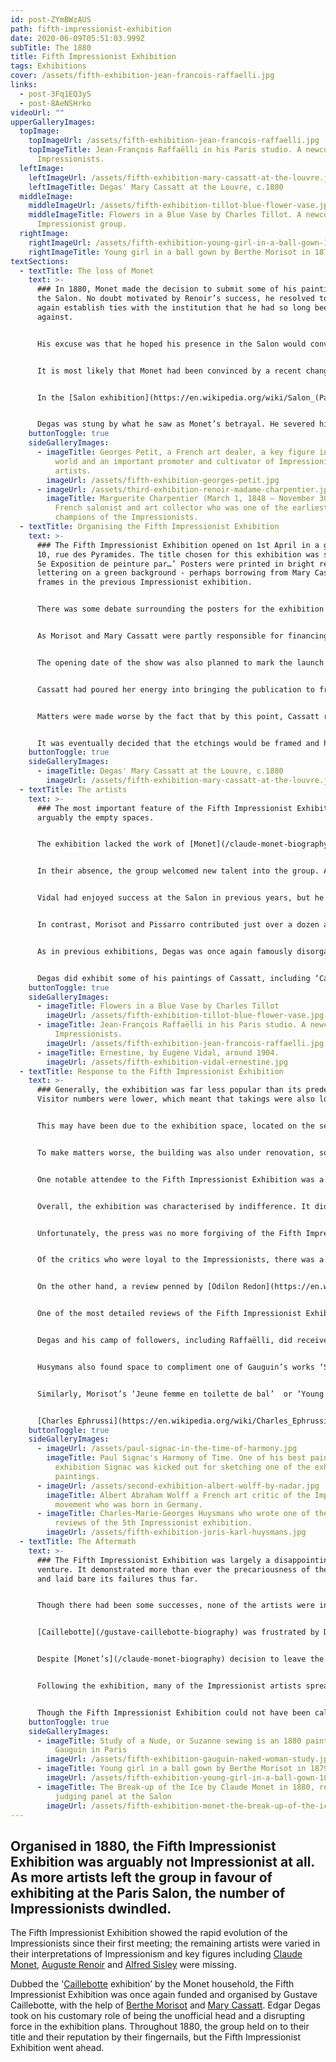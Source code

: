 ```yaml
---
id: post-ZYmBWzAUS
path: fifth-impressionist-exhibition
date: 2020-06-09T05:51:03.999Z
subTitle: The 1880
title: Fifth Impressionist Exhibition
tags: Exhibitions
cover: /assets/fifth-exhibition-jean-francois-raffaelli.jpg
links:
  - post-3Fq1EQ3yS
  - post-8AeNSHrko
videoUrl: ""
upperGalleryImages:
  topImage:
    topImageUrl: /assets/fifth-exhibition-jean-francois-raffaelli.jpg
    topImageTitle: Jean-François Raffaëlli in his Paris studio. A newcomer to the
      Impressionists.
  leftImage:
    leftImageUrl: /assets/fifth-exhibition-mary-cassatt-at-the-louvre.jpg
    leftImageTitle: Degas' Mary Cassatt at the Louvre, c.1880
  middleImage:
    middleImageUrl: /assets/fifth-exhibition-tillot-blue-flower-vase.jpg
    middleImageTitle: Flowers in a Blue Vase by Charles Tillot. A newcomer to the
      Impressionist group.
  rightImage:
    rightImageUrl: /assets/fifth-exhibition-young-girl-in-a-ball-gown-1879.jpg
    rightImageTitle: Young girl in a ball gown by Berthe Morisot in 1879
textSections:
  - textTitle: The loss of Monet
    text: >-
      ### In 1880, Monet made the decision to submit some of his paintings to
      the Salon. No doubt motivated by Renoir’s success, he resolved to once
      again establish ties with the institution that he had so long been
      against. 


      His excuse was that he hoped his presence in the Salon would convince [Paul Durand-Ruel’s](/paul-durand-ruel-biography) primary competitor, Georges Petit, to buy some paintings from him. However, given that Petit had already purchased three pictures from Monet in January 1880, his true motivations remained unclear.


      It is most likely that Monet had been convinced by a recent change in the Salon rules, which granted artists who had exhibited three times before the right to do so again. Monet had exhibited at the Salon three times, in 1865, 1866 and 1868. He took advantage of the opportunity and sent a range of artworks to the panel, but the jury only accepted one. 


      In the [Salon exhibition](https://en.wikipedia.org/wiki/Salon_(Paris)), his submission was so badly hung that it could barely be appreciated due to the poor lighting. Nonetheless, the effort was not entirely in vain as [Charpentier](https://en.wikipedia.org/wiki/Georges_Charpentier) saw his work and offered him a solo exhibition at ‘La Vie Moderne’, his ultra-fashionable new gallery attached to his publishing house. Though he had abandoned the Impressionists, Caillebotte continued to pay Monet’s rent and finance his visits to Paris.


      Degas was stung by what he saw as Monet’s betrayal. He severed his ties with Monet and publicly condemned his infidelity. The loss of Monet from the Impressionist camp meant that very few of the original group remained: Morisot, Camille Pissarro, Degas, and Caillebotte, with the addition of Armand Guillaumin and Henri Rouart. Pissarro, the oldest in the group, was the only individual who depended on painting for his livelihood; he made enormous financial sacrifices, living in poverty in order to maintain his loyalty to the Impressionists. Caillebotte, the youngest in the group at just 32, supported him when he could.
    buttonToggle: true
    sideGalleryImages:
      - imageTitle: Georges Petit, a French art dealer, a key figure in the Paris art
          world and an important promoter and cultivator of Impressionist
          artists.
        imageUrl: /assets/fifth-exhibition-georges-petit.jpg
      - imageUrl: /assets/third-exhibition-renoir-madame-charpentier.jpg
        imageTitle: Marguerite Charpentier (March 1, 1848 – November 30, 1904) was a
          French salonist and art collector who was one of the earliest
          champions of the Impressionists.
  - textTitle: Organising the Fifth Impressionist Exhibition
    text: >-
      ### The Fifth Impressionist Exhibition opened on 1st April in a gallery at
      10, rue des Pyramides. The title chosen for this exhibition was simply ’La
      5e Exposition de peinture par…’ Posters were printed in bright red
      lettering on a green background - perhaps borrowing from Mary Cassatt’s
      frames in the previous Impressionist exhibition. 


      There was some debate surrounding the posters for the exhibition as Caillebotte and [Degas](/edgar-degas-biography) disagreed over whether or not to include the names of the major exhibitors. [Caillebotte](/gustave-caillebotte-biography) insisted on the move in order to give the artists more publicity. Degas wrote frustratedly to Felix Braquemond, “When will people stop wanting to be stars.”


      As Morisot and Mary Cassatt were partly responsible for financing the exhibition, they requested not to have their names displayed on the posters as they felt it would be unethical. Similarly, Marie Bracquemond had decided to include a painting in the exhibition as a late submission so her name was also missing from the posters. As a result, the exhibition posters went up with the names of all three women absent. The billboards did grant a great deal of publicity to the as yet unknown [Paul Gauguin](/paul-gauguin-biography), however, who contributed six works to the exhibition.


      The opening date of the show was also planned to mark the launch of the group’s publication dedicated to the art of printing - ‘La Jour et la nuit’. Unfortunately, the work was stalled by Degas, perhaps due to a lack of funds. 


      Cassatt had poured her energy into bringing the publication to fruition and she was hugely frustrated by Degas’ indifference. The affair is best described in a letter written by her mother, Katherine Cassatt, to her brother, Aleck Cassatt, in Philadelphia. She describes, “Degas, who is the leader, undertook to get up a journal of etchings and got them all to work for it so that Mary had no time for paintings, and as usual with Degas when the time came for it to appear he wasn’t ready, so ‘Le Jour et la nuit’, which might have been a great success, has not yet appeared. Degas is never ready for anything.” 


      Matters were made worse by the fact that by this point, Cassatt regarded Degas as a close family friend. He visited the Cassatt household frequently, for dinners, private viewings and the theatre. Cassatt gladly modelled for his paintings and they had become completely absorbed in the work of the journal for many months. She was therefore stung by his apparent disregard of the project and their friendship became extremely strained. 


      It was eventually decided that the etchings would be framed and hung alongside the paintings in the Fifth Impressionist Exhibition, so that their work would not be entirely in vain. The etchings were then be printed in the journal after the event. This was the first and only issue of ‘La Jour et la nuit’ to be produced.
    buttonToggle: true
    sideGalleryImages:
      - imageTitle: Degas' Mary Cassatt at the Louvre, c.1880
        imageUrl: /assets/fifth-exhibition-mary-cassatt-at-the-louvre.jpg
  - textTitle: The artists
    text: >-
      ### The most important feature of the Fifth Impressionist Exhibition was
      arguably the empty spaces.


      The exhibition lacked the work of [Monet](/claude-monet-biography), [Renoir](/pierre-auguste-renoir-biography) and [Sisley](/alfred-sisley-biography), who had all made the decision to exhibit with the Salon and had become separated from the group in the process. The Impressionist exhibition was the first of its kind to be missing Monet’s work. 


      In their absence, the group welcomed new talent into the group. As well as the core Impressionists - Degas, Caillebotte, Morisot and Pissarro, with the recent addition of Cassatt - there were also a number of newcomers. These included friends of [Charles-Victor Tillot](https://en.wikipedia.org/wiki/Charles_Tillot), who had exhibited with the group before, [Jean-François Raffaëlli](https://en.wikipedia.org/wiki/Jean-Fran%C3%A7ois_Raffa%C3%ABlli) and Eugène-Vincent Vidal. 


      Vidal had enjoyed success at the Salon in previous years, but he was permitted to exhibit nine works with the Impressionists. Raffaëlli, a friend and protege of Degas, had somewhat tenuous links to Impressionism. Many of his works were realist and lacked any Impressionist influence at all. To make matters worse, he had also had very little to do with the group prior to the exhibition. In total he showed 35 works, overwhelming the group with his submissions and causing discontentment among the original Impressionist artists.


      In contrast, Morisot and Pissarro contributed just over a dozen artworks to the exhibition. Gauguin, who Pissarro had been patiently mentoring, was represented by a still life and a number of landscape paintings, as well as a polished marble bust of his wife Mette, from 1877. Despite the contributions, the absence of Renoir, Sisley and Paul Cézanne were sorely felt.


      As in previous exhibitions, Degas was once again famously disorganised and failed to deliver on many of the artworks he had promised. The catalogue showed his works to be far more than were actually present. This included most starkly a sculpture of a young dancer for which a glass case had already been placed in the exhibition hall. The case remained empty throughout the exhibition.


      Degas did exhibit some of his paintings of Cassatt, including ‘Cassatt At The Louvre, Musée des Antiques’ (1879-1880) and an etching of Mary and her sister Lydia at the Louvre. Meanwhile, Pissarro chose to hang his paintings in white frames to help them stand out in the exhibition and his etchings were printed on yellow paper with purple frames.
    buttonToggle: true
    sideGalleryImages:
      - imageTitle: Flowers in a Blue Vase by Charles Tillot
        imageUrl: /assets/fifth-exhibition-tillot-blue-flower-vase.jpg
      - imageTitle: Jean-François Raffaëlli in his Paris studio. A newcomer to the
          Impressionists.
        imageUrl: /assets/fifth-exhibition-jean-francois-raffaelli.jpg
      - imageTitle: Ernestine, by Eugène Vidal, around 1904.
        imageUrl: /assets/fifth-exhibition-vidal-ernestine.jpg
  - textTitle: Response to the Fifth Impressionist Exhibition
    text: >-
      ### Generally, the exhibition was far less popular than its predecessor.
      Visitor numbers were lower, which meant that takings were also lower.


      This may have been due to the exhibition space, located on the second floor of a residential building, rather than being accessible directly from the street. 


      To make matters worse, the building was also under renovation, so visitors were disturbed by constant noise and vibration from the works. Some critics commented on the poor lighting and unplanned manner in which the paintings were hung in the space. It is possible that these less extravagant premises were a reflection of [Caillebotte’s](/gustave-caillebotte-biography) already strained budget, as a result of supporting [Monet](/claude-monet-biography).


      One notable attendee to the Fifth Impressionist Exhibition was a 19 year old boy, who was found sketching one of Degas’ paintings by Gauguin. In a rough-handed manner, Gauguin reprimanded him for copying Degas’ works and escorted him out of the exhibition. This young artist was [Paul Signac](/paul-signac-biography).


      Overall, the exhibition was characterised by indifference. It did not receive its usual scorn, which of course was a good thing, but it did not receive much praise either. The response was lukewarm at best. In the eyes of the public, [Manet](/edouard-manet-biography) was still regarded as the leading figure of the group, even though he had never fully believed in the Impressionist cause, nor ever exhibited in their independent exhibitions.


      Unfortunately, the press was no more forgiving of the Fifth Impressionist Exhibition than they had been in previous years. The scourge of [Albert Wolff](https://en.wikipedia.org/wiki/Albert_Wolff_(journalist)) continued when he wrote, “one only finds canvases without the slightest value, works by madmen who mistake pebbles for pearls.” Nevertheless, he did spare a line for Morisot and Degas before quickly resuming his tirade, stating that, “The rest is not worth viewing and even less discussing. It is pretentious nonentity.”


      Of the critics who were loyal to the Impressionists, there was a great deal of discussion about who in the group was a true Impressionist and who did not belong in the exhibition. [Armand Silvestre](https://en.wikipedia.org/wiki/Paul_Armand_Silvestre), for instance, credited Pissarro with being the one artist who had remained faithful to the original aims of the Impressionists, despite the passage of time.


      On the other hand, a review penned by [Odilon Redon](https://en.wikipedia.org/wiki/Odilon_Redon) centred on the limitations of Impressionism, questioning, and to a certain extent dismissing, the entire foundation of the movement. He wrote that Impressionism, “is a very legitimate mode of painting when applied mainly to the representation of external objects under the open sky. However, I do not believe that all which palpitates under the brow of a man who meditates and listens to his inner voices \[…] can gain much from this tendency of observing only what is happening outside of our walls.” He finished by stating that, “To the contrary, the future belongs to a subjective world.” 


      One of the most detailed reviews of the Fifth Impressionist Exhibition was penned by [Charles-Marie-Georges Huysmans](https://en.wikipedia.org/wiki/Joris-Karl_Huysmans). In his writing, Husymans countered any praise of the Impressionists with caveats and jibes, generally summarising that they had not succeeded in their aims of “representing beings and things dissolved in the powdery sparkles of light, or of showing them in crude colours, without gradations, without half tones, beneath certain rays of the sun which shorten and almost suppress shadows, as in Japanese prints.” He went on to criticise the work of Berthe Morisot in particular.


      Degas and his camp of followers, including Raffaëlli, did receive some praise in Husymans review. This was indicative of a divide that had appeared in the Fifth Impressionist Exhibition between the Impressionists and the artists who only marginally spoke to the aims of the group. Thus, it somewhat confirmed the fears of the Impressionist artists that Degas’ insistence on fresh talent would dilute the central message of the movement.


      Husymans also found space to compliment one of Gauguin’s works ‘Study of a Nude’, from 1880, of which he wrote, “Here is a girl of our time, who doesn’t pose for an audience, who is neither lascivious nor affected, who is simply concerned with mending her clothes.” This life-size study showed the teaching of Pissarro and also the influence of Renoir on Gauguin’s style.


      Similarly, Morisot’s ‘Jeune femme en toilette de bal’  or ‘Young Girl in a Ball Gown’ from 1879 was also praised by some critics, even while others stated that she had completely lost any talent she once had. The beautiful painting of a woman in a ballgown fused the Impressionist style with the influence of Manet’s art on her work. It is a free and candid painting that contrasts heavily with the official portraits on display in the Salon. 


      [Charles Ephrussi](https://en.wikipedia.org/wiki/Charles_Ephrussi) in the ‘Gazette des Beaux-Arts’ wrote a highly poetic description of Morisot’s oeuvre on display at the Fifth Impressionist Exhibition. He described how, “Berthe Morisot is very French in her distinction, elegance, gaiety and nonchalance. She loves painting that is joyous and lively; she grinds flower petals onto her palette, in order to spread them later on her canvas with airy, witty touches, thrown down a little haphazardly. These harmonise, blend, and finish by producing something vital, fine, and charming”. Morisot also successfully sold a number of her paintings at the exhibition, including ‘Young Girl in a Ball Gown’ to Giuseppe de Nittis, an Italian Impressionist painter.
    buttonToggle: true
    sideGalleryImages:
      - imageUrl: /assets/paul-signac-in-the-time-of-harmony.jpg
        imageTitle: Paul Signac's Harmony of Time. One of his best paintings. At the
          exhibition Signac was kicked out for sketching one of the exhibitions
          paintings.
      - imageUrl: /assets/second-exhibition-albert-wolff-by-nadar.jpg
        imageTitle: Albert Abraham Wolff a French art critic of the Impressionist
          movement who was born in Germany.
      - imageTitle: Charles-Marie-Georges Huysmans who wrote one of the most detailed
          reviews of the 5th Impressionist exhibition.
        imageUrl: /assets/fifth-exhibition-joris-karl-huysmans.jpg
  - textTitle: The Aftermath
    text: >-
      ### The Fifth Impressionist Exhibition was largely a disappointing
      venture. It demonstrated more than ever the precariousness of the movement
      and laid bare its failures thus far.


      Though there had been some successes, none of the artists were in the position they had hoped they would be in by the summer.


      [Caillebotte](/gustave-caillebotte-biography) was frustrated by Degas’ influence in the group. He could not forgive him for pushing out Monet, one of the founders of the movement, but accepting numerous followers and acquaintances into the exhibition. In Caillebotte’s eyes, Degas’ influence was a key reason for the lack of success of the Fifth Impressionist Exhibition and he could not forgive him.


      Despite [Monet’s](/claude-monet-biography) decision to leave the group and exhibit at the Salon, there was very little evidence that his career was faring any better than his fellow Impressionists. Several impressive paintings, including ‘The Break-Up of the Ice Near Vétheuil’ from 1880, were rejected by the judging panel. Furthermore, in his solo exhibition organised by Charpentier, he failed to sell a single painting.


      Following the exhibition, many of the Impressionist artists spread across France for the summer months. Cassatt’s brother, Aleck, brought his family to France to visit his sister. The whole Cassatt family stayed in Marly-Le-Roi for the summer, where Mary spent much of her time painting her family and her nieces and nephews in particular. Her relationship with Degas remained frosty. 


      Though the Fifth Impressionist Exhibition could not have been called a success, Caillebotte was insistent on staging another exhibition. He was determined to see the movement rise to fame, this time with real Impressionist artists, not randomly selected individuals from Degas. Hence, by the winter of 1880, he was already asking the Impressionists when they would hold the Sixth Impressionist Exhibition and making plans for an impressive show.
    buttonToggle: true
    sideGalleryImages:
      - imageTitle: Study of a Nude, or Suzanne sewing is an 1880 painting made by Paul
          Gauguin in Paris
        imageUrl: /assets/fifth-exhibition-gauguin-naked-woman-study.jpg
      - imageTitle: Young girl in a ball gown by Berthe Morisot in 1879
        imageUrl: /assets/fifth-exhibition-young-girl-in-a-ball-gown-1879.jpg
      - imageTitle: The Break-up of the Ice by Claude Monet in 1880, rejected by the
          judging panel at the Salon
        imageUrl: /assets/fifth-exhibition-monet-the-break-up-of-the-ice.jpg
---
```

## Organised in 1880, the Fifth Impressionist Exhibition was arguably not Impressionist at all. As more artists left the group in favour of exhibiting at the Paris Salon, the number of Impressionists dwindled.

The Fifth Impressionist Exhibition showed the rapid evolution of the Impressionists since their first meeting; the remaining artists were varied in their interpretations of Impressionism and key figures including [Claude Monet](/claude-monet-biography), [Auguste Renoir](/pierre-auguste-renoir-biography) and [Alfred Sisley](/alfred-sisley-biography) were missing.

Dubbed the '[Caillebotte](/gustave-caillebotte-biography) exhibition’ by the Monet household, the Fifth Impressionist Exhibition was once again funded and organised by Gustave Caillebotte, with the help of [Berthe Morisot](/berthe-morisot-biography) and [Mary Cassatt](/mary-cassatt-biography). Edgar Degas took on his customary role of being the unofficial head and a disrupting force in the exhibition plans. Throughout 1880, the group held on to their title and their reputation by their fingernails, but the Fifth Impressionist Exhibition went ahead.